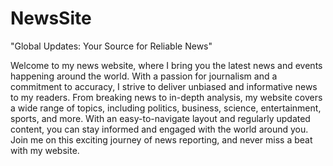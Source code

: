 # NewsSite
"Global Updates: Your Source for Reliable News"

Welcome to my news website, where I bring you the latest news and events happening around the world. With a passion for journalism and a commitment to accuracy, I strive to deliver unbiased and informative news to my readers. From breaking news to in-depth analysis, my website covers a wide range of topics, including politics, business, science, entertainment, sports, and more. With an easy-to-navigate layout and regularly updated content, you can stay informed and engaged with the world around you. Join me on this exciting journey of news reporting, and never miss a beat with my website.
